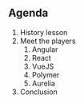 ## Agenda

1. History lesson
1. Meet the players
    1. Angular
    1. React
    1. VueJS
    1. Polymer
    1. Aurelia
1. Conclusion
